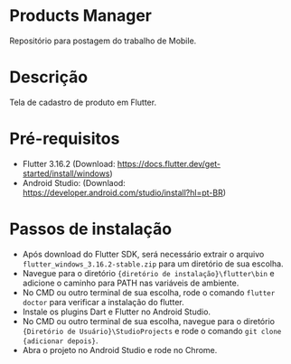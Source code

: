 # Products Manager
Repositório para postagem do trabalho de Mobile.

# Descrição
Tela de cadastro de produto em Flutter.

# Pré-requisitos
* Flutter 3.16.2 (Download: https://docs.flutter.dev/get-started/install/windows)
* Android Studio: (Downlaod: https://developer.android.com/studio/install?hl=pt-BR)

# Passos de instalação
* Após download do Flutter SDK, será necessário extrair o arquivo ```flutter_windows_3.16.2-stable.zip``` para um diretório de sua escolha.
* Navegue para o diretório ```{diretório de instalação}\flutter\bin``` e adicione o caminho para PATH nas variáveis de ambiente.
* No CMD ou outro terminal de sua escolha, rode o comando ```flutter doctor``` para verificar a instalação do flutter.
* Instale os plugins Dart e Flutter no Android Studio.
* No CMD ou outro terminal de sua escolha, navegue para o diretório ```{Diretório de Usuário}\StudioProjects``` e rode o comando ```git clone {adicionar depois}```.
* Abra o projeto no Android Studio e rode no Chrome.
